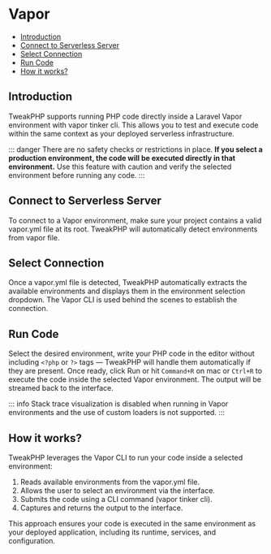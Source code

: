 # Vapor

- [Introduction](#introduction)
- [Connect to Serverless Server](#connect-to-serverless-server)
- [Select Connection](#select-connection)
- [Run Code](#run-code)
- [How it works?](#how-it-works)

## Introduction

TweakPHP supports running PHP code directly inside a Laravel Vapor environment with vapor tinker cli. This allows you to test and execute code within the same context as your deployed serverless infrastructure.

::: danger
There are no safety checks or restrictions in place.
**If you select a production environment, the code will be executed directly in that environment.**
Use this feature with caution and verify the selected environment before running any code.
:::

## Connect to Serverless Server

To connect to a Vapor environment, make sure your project contains a valid vapor.yml file at its root. TweakPHP will automatically detect environments from vapor file.

## Select Connection

Once a vapor.yml file is detected, TweakPHP automatically extracts the available environments and displays them in the environment selection dropdown. The Vapor CLI is used behind the scenes to establish the connection.

## Run Code

Select the desired environment, write your PHP code in the editor without including `<?php` or `?>` tags — TweakPHP will handle them automatically if they are present. Once ready, click Run or hit `Command+R` on mac or `Ctrl+R` to execute the code inside the selected Vapor environment. The output will be streamed back to the interface.

::: info
Stack trace visualization is disabled when running in Vapor environments and the use of custom loaders is not supported.
:::

## How it works?

TweakPHP leverages the Vapor CLI to run your code inside a selected environment:
1.	Reads available environments from the vapor.yml file.
2.	Allows the user to select an environment via the interface.
3.	Submits the code using a CLI command (vapor tinker cli).
4.	Captures and returns the output to the interface.

This approach ensures your code is executed in the same environment as your deployed application, including its runtime, services, and configuration.
